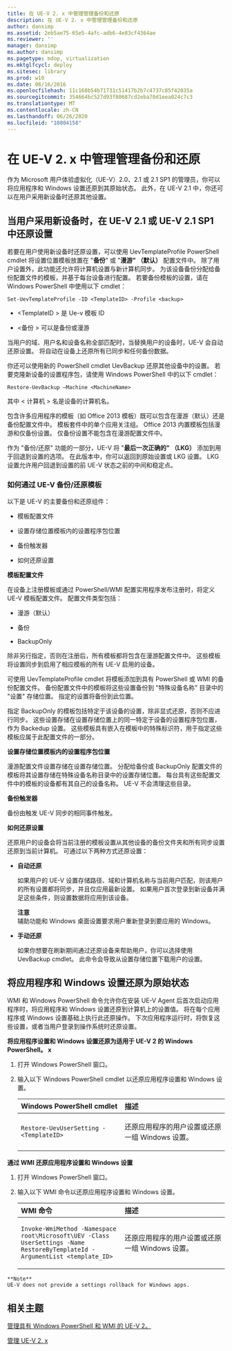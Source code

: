 ```yaml
---
title: 在 UE-V 2. x 中管理管理备份和还原
description: 在 UE-V 2. x 中管理管理备份和还原
author: dansimp
ms.assetid: 2eb5ae75-65e5-4afc-adb6-4e83cf4364ae
ms.reviewer: ''
manager: dansimp
ms.author: dansimp
ms.pagetype: mdop, virtualization
ms.mktglfcycl: deploy
ms.sitesec: library
ms.prod: w10
ms.date: 06/16/2016
ms.openlocfilehash: 11c168b54b71731c51417b2b7c4737c85f42035a
ms.sourcegitcommit: 354664bc527d93f80687cd2eba70d1eea024c7c3
ms.translationtype: MT
ms.contentlocale: zh-CN
ms.lasthandoff: 06/26/2020
ms.locfileid: "10804158"
---
```

# 在 UE-V 2. x 中管理管理备份和还原


作为 Microsoft 用户体验虚拟化（UE-V）2.0、2.1 或 2.1 SP1 的管理员，你可以将应用程序和 Windows 设置还原到其原始状态。 此外，在 UE-V 2.1 中，你还可以在用户采用新设备时还原其他设置。

## 当用户采用新设备时，在 UE-V 2.1 或 UE-V 2.1 SP1 中还原设置


若要在用户使用新设备时还原设置，可以使用 UevTemplateProfile PowerShell cmdlet 将设置位置模板放置在 "**备份**" 或 "**漫游" （默认）** 配置文件中。 除了用户设置外，此功能还允许将计算机设置与新计算机同步。 为该设备备份分配给备份配置文件的模板，并基于每台设备进行配置。 若要备份模板的设置，请在 Windows PowerShell 中使用以下 cmdlet：

``` syntax
Set-UevTemplateProfile -ID <TemplateID> -Profile <backup>
```

-   &lt;TemplateID &gt; 是 Ue-v 模板 ID

-   &lt;备份 &gt; 可以是备份或漫游

当用户的域、用户名和设备名称全部匹配时，当替换用户的设备时，UE-V 会自动还原设置。 将自动在设备上还原所有已同步和任何备份数据。

你还可以使用新的 PowerShell cmdlet UevBackup 还原其他设备中的设置。 若要克隆新设备的设置程序包，请使用 Windows PowerShell 中的以下 cmdlet：

``` syntax
Restore-UevBackup –Machine <MachineName>
```

其中 &lt; 计算机 &gt; 名是设备的计算机名。

包含许多应用程序的模板（如 Office 2013 模板）既可以包含在漫游（默认）还是备份配置文件中。 模板套件中的单个应用关注组。 Office 2013 内置模板包括漫游和仅备份设置。 仅备份设置不能包含在漫游配置文件中。

作为 "备份/还原" 功能的一部分，UE-V 将 "**最后一次正确的" （LKG）** 添加到用于回退到设置的选项。 在此版本中，你可以返回到原始设置或 LKG 设置。 LKG 设置允许用户回退到设置的前 UE-V 状态之前的中间和稳定点。

### 如何通过 UE-V 备份/还原模板

以下是 UE-V 的主要备份和还原组件：

-   模板配置文件

-   设置存储位置模板内的设置程序包位置

-   备份触发器

-   如何还原设置

**模板配置文件**

在设备上注册模板或通过 PowerShell/WMI 配置实用程序发布注册时，将定义 UE-V 模板配置文件。 配置文件类型包括：

-   漫游（默认）

-   备份

-   BackupOnly

除非另行指定，否则在注册后，所有模板都将包含在漫游配置文件中。 这些模板将设置同步到启用了相应模板的所有 UE-V 启用的设备。

可使用 UevTemplateProfile cmdlet 将模板添加到具有 PowerShell 或 WMI 的备份配置文件。 备份配置文件中的模板将这些设置备份到 "特殊设备名称" 目录中的 "设置" 存储位置。 指定的设置将备份到此位置。

指定 BackupOnly 的模板包括特定于该设备的设置，除非显式还原，否则不应进行同步。 这些设置存储在设置存储位置上的同一特定于设备的设置程序包位置，作为 Backedup 设置。 这些模板具有嵌入在模板中的特殊标识符，用于指定这些模板应属于此配置文件的一部分。

**设置存储位置模板内的设置程序包位置**

漫游配置文件设置存储在设置存储位置。 分配给备份或 BackupOnly 配置文件的模板将其设置存储在特殊设备名称目录中的设置存储位置。 每台具有这些配置文件中的模板的设备都有其自己的设备名称。 UE-V 不会清理这些目录。

**备份触发器**

备份由触发 UE-V 同步的相同事件触发。

**如何还原设置**

还原用户的设备会将当前注册的模板设置从其他设备的备份文件夹和所有同步设置还原到当前计算机。 可通过以下两种方式还原设置：

-   **自动还原**

    如果用户的 UE-V 设置存储路径、域和计算机名称与当前用户匹配，则该用户的所有设置都将同步，并且仅应用最新设置。 如果用户首次登录到新设备并满足这些条件，则设置数据将应用到该设备。

    **注意**  
    辅助功能和 Windows 桌面设置要求用户重新登录到要应用的 Windows。



-   **手动还原**

    如果你想要在刷新期间通过还原设备来帮助用户，你可以选择使用 UevBackup cmdlet。 此命令会导致从设置存储位置下载用户的设置。

## 将应用程序和 Windows 设置还原为原始状态


WMI 和 Windows PowerShell 命令允许你在安装 UE-V Agent 后首次启动应用程序时，将应用程序和 Windows 设置还原到计算机上的设置值。 将在每个应用程序或 Windows 设置基础上执行此还原操作。 下次应用程序运行时，将恢复这些设置，或者当用户登录到操作系统时还原设置。

**将应用程序设置和 Windows 设置还原为适用于 UE-V 2 的 Windows PowerShell。 x**

1.  打开 Windows PowerShell 窗口。

2.  输入以下 Windows PowerShell cmdlet 以还原应用程序设置和 Windows 设置。

    <table>
    <colgroup>
    <col width="50%" />
    <col width="50%" />
    </colgroup>
    <thead>
    <tr class="header">
    <th align="left"><strong>Windows PowerShell cmdlet</strong></th>
    <th align="left"><strong>描述</strong></th>
    </tr>
    </thead>
    <tbody>
    <tr class="odd">
    <td align="left"><p><code>Restore-UevUserSetting -&lt;TemplateID&gt;</code></p></td>
    <td align="left"><p>还原应用程序的用户设置或还原一组 Windows 设置。</p></td>
    </tr>
    </tbody>
    </table>



**通过 WMI 还原应用程序设置和 Windows 设置**

1.  打开 Windows PowerShell 窗口。

2.  输入以下 WMI 命令以还原应用程序设置和 Windows 设置。

    <table>
    <colgroup>
    <col width="50%" />
    <col width="50%" />
    </colgroup>
    <thead>
    <tr class="header">
    <th align="left"><strong>WMI 命令</strong></th>
    <th align="left"><strong>描述</strong></th>
    </tr>
    </thead>
    <tbody>
    <tr class="odd">
    <td align="left"><p><code>Invoke-WmiMethod -Namespace root\Microsoft\UEV -Class UserSettings -Name RestoreByTemplateId -ArgumentList &lt;template_ID&gt;</code></p></td>
    <td align="left"><p>还原应用程序的用户设置或还原一组 Windows 设置。</p></td>
    </tr>
    </tbody>
    </table>



~~~
**Note**  
UE-V does not provide a settings rollback for Windows apps.
~~~








## 相关主题


[管理具有 Windows PowerShell 和 WMI 的 UE-V 2。](administering-ue-v-2x-with-windows-powershell-and-wmi-both-uevv2.md)

[管理 UE-V 2. x](administering-ue-v-2x-new-uevv2.md)









